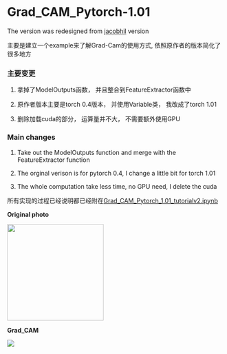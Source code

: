 # Grad_CAM_Pytorch-1.01
The version was redesigned from [jacobhil](https://github.com/jacobgil/pytorch-grad-cam) version

主要是建立一个example来了解Grad-Cam的使用方式, 依照原作者的版本简化了很多地方

### 主要变更

1. 拿掉了ModelOutputs函数， 并且整合到FeatureExtractor函数中

2. 原作者版本主要是torch 0.4版本， 并使用Variable类， 我改成了torch 1.01

3. 删除加载cuda的部分， 运算量并不大， 不需要额外使用GPU



### Main changes

1. Take out the ModelOutputs function and merge with the FeatureExtractor function

2. The orginal verison is for pytorch 0.4, I change a little bit for torch 1.01

3. The whole computation take less time, no GPU need, I delete the cuda


所有实现的过程已经说明都已经附在[Grad_CAM_Pytorch_1.01_tutorialv2.ipynb](https://github.com/Stephenfang51/Grad_CAM_Pytorch-1.01/blob/Stephenfang51-patch-1/Grad_CAM_Pytorch_1_tutorialv2.ipynb)




**Original photo**

<img src="https://github.com/Stephenfang51/Grad_CAM_Pytorch-1.01/blob/master/images/gorilla.jpg?raw=true" width=224>

**Grad_CAM**

<img src="https://github.com/Stephenfang51/Grad_CAM_Pytorch-1.01/blob/master/images/GradCam_test.jpg?raw=true">
